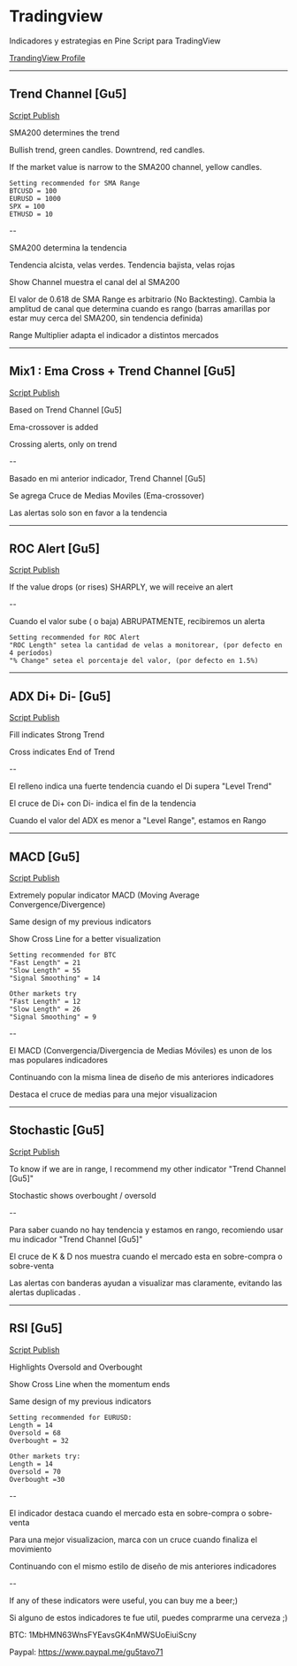 # Tradingview
Indicadores y estrategias en Pine Script para TradingView

[TrandingView Profile](https://www.tradingview.com/u/gu5tavo71/#published-scripts)

***

## Trend Channel [Gu5]
[Script Publish](https://www.tradingview.com/script/nApbXCts-Trend-Channel-Gu5/)

SMA200 determines the trend

Bullish trend, green candles. Downtrend, red candles.

If the market value is narrow to the SMA200 channel, yellow candles.
```
Setting recommended for SMA Range
BTCUSD = 100
EURUSD = 1000
SPX = 100
ETHUSD = 10
```

--

SMA200 determina la tendencia

Tendencia alcista, velas verdes. Tendencia bajista, velas rojas

Show Channel muestra el canal del al SMA200

El valor de 0.618 de SMA Range es arbitrario (No Backtesting). Cambia la amplitud de canal que determina cuando es rango (barras amarillas por estar muy cerca del SMA200, sin tendencia definida)

Range Multiplier adapta el indicador a distintos mercados 

***
## Mix1 : Ema Cross + Trend Channel [Gu5]
[Script Publish](https://www.tradingview.com/script/YflOVb17-Mix1-Ema-Cross-Trend-Channel-Gu5/)

Based on Trend Channel [Gu5]

Ema-crossover is added

Crossing alerts, only on trend

--

Basado en mi anterior indicador, Trend Channel [Gu5]

Se agrega Cruce de Medias Moviles (Ema-crossover)

Las alertas solo son en favor a la tendencia


***
## ROC Alert [Gu5]
[Script Publish](https://www.tradingview.com/script/KvX3zVVE-ROC-Alert-Gu5/)

If the value drops (or rises) SHARPLY, we will receive an alert

--

Cuando el valor sube ( o baja) ABRUPATMENTE, recibiremos un alerta

```
Setting recommended for ROC Alert
"ROC Length" setea la cantidad de velas a monitorear, (por defecto en 4 períodos)
"% Change" setea el porcentaje del valor, (por defecto en 1.5%) 
```

***
## ADX Di+ Di- [Gu5]
[Script Publish](https://www.tradingview.com/script/RNcqYq6w-ADX-Di-Di-Gu5/)

Fill indicates Strong Trend

Cross indicates End of Trend

--

El relleno indica una fuerte tendencia cuando el Di supera "Level Trend"

El cruce de Di+ con Di- indica el fin de la tendencia

Cuando el valor del ADX es menor a "Level Range", estamos en Rango

***
## MACD [Gu5]
[Script Publish](https://www.tradingview.com/script/LDAhPFZs-MACD-Gu5/)

Extremely popular indicator MACD (Moving Average Convergence/Divergence) 

Same design of my previous indicators

Show Cross Line for a better visualization

```
Setting recommended for BTC
"Fast Length" = 21
"Slow Length" = 55
"Signal Smoothing" = 14

Other markets try
"Fast Length" = 12
"Slow Length" = 26
"Signal Smoothing" = 9

```
--

El MACD (Convergencia/Divergencia de Medias Móviles) es unon de los mas populares indicadores

Continuando con la misma linea de diseño de mis anteriores indicadores

Destaca el cruce de medias para una mejor visualizacion

***
## Stochastic [Gu5]
[Script Publish](https://www.tradingview.com/script/K5Wd0xCy-Stochastic-Gu5/)

To know if we are in range, I recommend my other indicator "Trend Channel [Gu5]"

Stochastic shows overbought / oversold

--

Para saber cuando no hay tendencia y estamos en rango, recomiendo usar mu indicador "Trend Channel [Gu5]"

El cruce de K & D nos muestra cuando el mercado esta en sobre-compra o sobre-venta

Las alertas con banderas ayudan a visualizar mas claramente, evitando las alertas duplicadas
.

***
## RSI [Gu5]
[Script Publish](https://www.tradingview.com/script/UcdEQYkO-RSI-Gu5/)

Highlights Oversold and Overbought

Show Cross Line when the momentum ends

Same design of my previous indicators

```
Setting recommended for EURUSD:
Length = 14
Oversold = 68
Overbought = 32

Other markets try:
Length = 14
Oversold = 70
Overbought =30
```

--

El indicador destaca cuando el mercado esta en sobre-compra o sobre-venta

Para una mejor visualizacion, marca con un cruce cuando finaliza el movimiento

Continuando con el mismo estilo de diseño de mis anteriores indicadores

--

If any of these indicators were useful, you can buy me a beer;)

Si alguno de estos indicadores te fue util, puedes comprarme una cerveza ;)

BTC: 1MbHMN63WnsFYEavsGK4nMWSUoEiuiScny

Paypal: https://www.paypal.me/gu5tavo71
